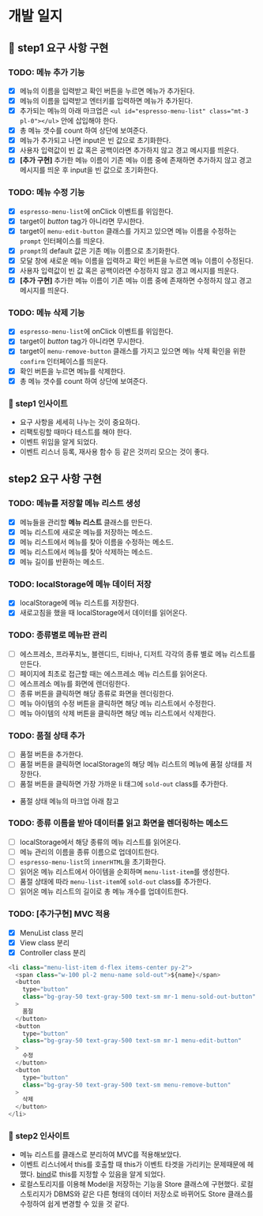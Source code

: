 # 개발 일지

## 🎯 step1 요구 사항 구현

### TODO: 메뉴 추가 기능
- [x] 메뉴의 이름을 입력받고 확인 버튼을 누르면 메뉴가 추가된다. 
- [x] 메뉴의 이름을 입력받고 엔터키를 입력하면 메뉴가 추가된다.
- [x] 추가되는 메뉴의 아래 마크업은 `<ul id="espresso-menu-list" class="mt-3 pl-0"></ul>` 안에 삽입해야 한다.
- [x] 총 메뉴 갯수를 count 하여 상단에 보여준다.
- [x] 메뉴가 추가되고 나면 input은 빈 값으로 초기화한다.
- [x] 사용자 입력값이 빈 값 혹은 공백이라면 추가하지 않고 경고 메시지를 띄운다.
- [x] **[추가 구현]** 추가한 메뉴 이름이 기존 메뉴 이름 중에 존재하면 추가하지 않고 경고 메시지를 띄운 후 input을 빈 값으로 초기화한다.

### TODO: 메뉴 수정 기능
- [x] `espresso-menu-list`에 onClick 이벤트를 위임한다.
- [x] target이 *button* tag가 아니라면 무시한다.
- [x] target이 `menu-edit-button` 클래스를 가지고 있으면 메뉴 이름을 수정하는 `prompt` 인터페이스를 띄운다.
- [x] `prompt`의 default 값은 기존 메뉴 이름으로 초기화한다.
- [x] 모달 창에 새로운 메뉴 이름을 입력하고 확인 버튼을 누르면 메뉴 이름이 수정된다.
- [x] 사용자 입력값이 빈 값 혹은 공백이라면 수정하지 않고 경고 메시지를 띄운다.
- [x] **[추가 구현]** 추가한 메뉴 이름이 기존 메뉴 이름 중에 존재하면 수정하지 않고 경고 메시지를 띄운다.

### TODO: 메뉴 삭제 기능
- [x] `espresso-menu-list`에 onClick 이벤트를 위임한다.
- [x] target이 *button* tag가 아니라면 무시한다.
- [x] target이 `menu-remove-button` 클래스를 가지고 있으면 메뉴 삭제 확인을 위한 `confirm` 인터페이스를 띄운다.
- [x] 확인 버튼을 누르면 메뉴를 삭제한다.
- [x] 총 메뉴 갯수를 count 하여 상단에 보여준다.

### 💭 step1 인사이트
- 요구 사항을 세세히 나누는 것이 중요하다.
- 리팩토링할 때마다 테스트를 해야 한다.
- 이벤트 위임을 알게 되었다.
- 이벤트 리스너 등록, 재사용 함수 등 같은 것끼리 모으는 것이 좋다.

## step2 요구 사항 구현

### TODO: 메뉴를 저장할 메뉴 리스트 생성
- [x] 메뉴들을 관리할 **메뉴 리스트** 클래스를 만든다.
- [x] 메뉴 리스트에 새로운 메뉴를 저장하는 메소드.
- [x] 메뉴 리스트에서 메뉴를 찾아 이름을 수정하는 메소드.
- [x] 메뉴 리스트에서 메뉴를 찾아 삭제하는 메소드.
- [x] 메뉴 길이를 반환하는 메소드.

### TODO: localStorage에 메뉴 데이터 저장
- [x] localStorage에 메뉴 리스트를 저장한다.
- [x] 새로고침을 했을 때 localStorage에서 데이터를 읽어온다.

### TODO: 종류별로 메뉴판 관리
- [ ] 에스프레소, 프라푸치노, 블렌디드, 티바나, 디저트 각각의 종류 별로 메뉴 리스트를 만든다.
- [ ] 페이지에 최초로 접근할 때는 에스프레소 메뉴 리스트를 읽어온다.
- [ ] 에스프레소 메뉴를 화면에 렌더링한다.
- [ ] 종류 버튼을 클릭하면 해당 종류로 화면을 렌더링한다.
- [ ] 메뉴 아이템의 수정 버튼을 클릭하면 해당 메뉴 리스트에서 수정한다.
- [ ] 메뉴 아이템의 삭제 버튼을 클릭하면 해당 메뉴 리스트에서 삭제한다.

### TODO: 품절 상태 추가
- [ ] 품절 버튼을 추가한다.
- [ ] 품절 버튼을 클릭하면 localStorage의 해당 메뉴 리스트의 메뉴에 품절 상태를 저장한다.
- [ ] 품절 버튼을 클릭하면 가장 가까운 li 태그에 `sold-out` class를 추가한다.
- 품절 상태 메뉴의 마크업 아래 참고

### TODO: 종류 이름을 받아 데이터를 읽고 화면을 렌더링하는 메소드
- [ ] localStorage에서 해당 종류의 메뉴 리스트를 읽어온다.
- [ ] 메뉴 관리의 이름을 종류 이름으로 업데이트한다.
- [ ] `espresso-menu-list`의 `innerHTML`을 초기화한다. 
- [ ] 읽어온 메뉴 리스트에서 아이템을 순회하며 `menu-list-item`를 생성한다.
- [ ] 품절 상태에 따라 `menu-list-item`에 `sold-out` class를 추가한다.
- [ ] 읽어온 메뉴 리스트의 길이로 총 메뉴 개수를 업데이트한다.

### TODO: **[추가구현]** MVC 적용
- [x] MenuList class 분리
- [x] View class 분리
- [x] Controller class 분리

```js
<li class="menu-list-item d-flex items-center py-2">
  <span class="w-100 pl-2 menu-name sold-out">${name}</span>
  <button
    type="button"
    class="bg-gray-50 text-gray-500 text-sm mr-1 menu-sold-out-button"
  >
    품절
  </button>
  <button
    type="button"
    class="bg-gray-50 text-gray-500 text-sm mr-1 menu-edit-button"
  >
    수정
  </button>
  <button
    type="button"
    class="bg-gray-50 text-gray-500 text-sm menu-remove-button"
  >
    삭제
  </button>
</li>
```

### 💭 step2 인사이트
- 메뉴 리스트를 클래스로 분리하여 MVC를 적용해보았다.
- 이벤트 리스너에서 this를 호출할 때 this가 이벤트 타겟을 가리키는 문제때문에 헤맸다. [bind](https://developer.mozilla.org/ko/docs/Web/JavaScript/Reference/Global_Objects/Function/bind)로 this를 지정할 수 있음을 알게 되었다.
- 로컬스토리지를 이용해 Model을 저장하는 기능을 Store 클래스에 구현했다. 로컬스토리지가 DBMS와 같은 다른 형태의 데이터 저장소로 바뀌어도 Store 클래스를 수정하여 쉽게 변경할 수 있을 것 같다.